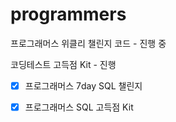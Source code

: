 # programmers
프로그래머스 위클리 챌린지 코드 - 진행 중

코딩테스트 고득점 Kit - 진행 

- [X] 프로그래머스 7day SQL 챌린지

- [X] 프로그래머스 SQL 고득점 Kit

